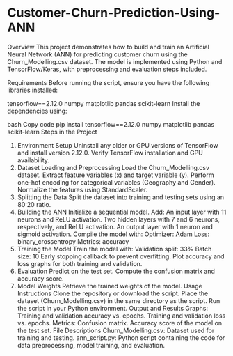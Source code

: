 # Customer-Churn-Prediction-Using-ANN
Overview
This project demonstrates how to build and train an Artificial Neural Network (ANN) for predicting customer churn using the Churn_Modelling.csv dataset. The model is implemented using Python and TensorFlow/Keras, with preprocessing and evaluation steps included.

Requirements
Before running the script, ensure you have the following libraries installed:

tensorflow==2.12.0
numpy
matplotlib
pandas
scikit-learn
Install the dependencies using:

bash
Copy code
pip install tensorflow==2.12.0 numpy matplotlib pandas scikit-learn
Steps in the Project
1. Environment Setup
Uninstall any older or GPU versions of TensorFlow and install version 2.12.0.
Verify TensorFlow installation and GPU availability.
2. Dataset Loading and Preprocessing
Load the Churn_Modelling.csv dataset.
Extract feature variables (x) and target variable (y).
Perform one-hot encoding for categorical variables (Geography and Gender).
Normalize the features using StandardScaler.
3. Splitting the Data
Split the dataset into training and testing sets using an 80:20 ratio.
4. Building the ANN
Initialize a sequential model.
Add:
An input layer with 11 neurons and ReLU activation.
Two hidden layers with 7 and 6 neurons, respectively, and ReLU activation.
An output layer with 1 neuron and sigmoid activation.
Compile the model with:
Optimizer: Adam
Loss: binary_crossentropy
Metrics: accuracy
5. Training the Model
Train the model with:
Validation split: 33%
Batch size: 10
Early stopping callback to prevent overfitting.
Plot accuracy and loss graphs for both training and validation.
6. Evaluation
Predict on the test set.
Compute the confusion matrix and accuracy score.
7. Model Weights
Retrieve the trained weights of the model.
Usage Instructions
Clone the repository or download the script.
Place the dataset (Churn_Modelling.csv) in the same directory as the script.
Run the script in your Python environment.
Output and Results
Graphs:
Training and validation accuracy vs. epochs.
Training and validation loss vs. epochs.
Metrics:
Confusion matrix.
Accuracy score of the model on the test set.
File Descriptions
Churn_Modelling.csv: Dataset used for training and testing.
ann_script.py: Python script containing the code for data preprocessing, model training, and evaluation.
